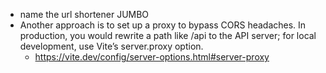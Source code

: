 - name the url shortener JUMBO
- Another approach is to set up a proxy to bypass CORS headaches. In production, you would rewrite a path like /api to the API server; for local development, use Vite’s server.proxy option.
    - https://vite.dev/config/server-options.html#server-proxy